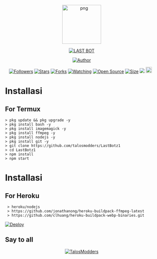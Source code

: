 <p align="center">
<img src="https://l.top4top.io/p_2287t2b8i0.png" alt="png" width="128" height="128"/>
</p>
<p align="center">
<a href="#"><img title="LAST BOT" src="https://img.shields.io/badge/LAST BOT-green?colorA=%23ff0000&colorB=%23017e40&style=for-the-badge"></a>
</p>
<p align="center">
<a href="https://github.com/talosmodders"><img title="Author" src="https://img.shields.io/badge/Author-TALOS-red.svg?style=for-the-badge&logo=github"></a>
</p>
<p align="center">
<a href="https://github.com/talosmodders/followers"><img title="Followers" src="https://img.shields.io/github/followers/talosmodders?color=red&style=flat-square"></a>
<a href="https://github.com/talosmodders/LastBotz1/stargazers/"><img title="Stars" src="https://img.shields.io/github/stars/talosmodders/LastBotz1?color=blue&style=flat-square"></a>
<a href="https://github.com/talosmodders/LastBotz1/network/members"><img title="Forks" src="https://img.shields.io/github/forks/talosmodders/LastBotz1?color=red&style=flat-square"></a>
<a href="https://github.com/talosmodders/LastBotz1/watchers"><img title="Watching" src="https://img.shields.io/github/watchers/talosmodders/LastBotz1?label=Watchers&color=blue&style=flat-square"></a>
<a href="https://github.com/talosmodders/LastBotz1"><img title="Open Source" src="https://badges.frapsoft.com/os/v2/open-source.svg?v=103"></a>
<a href="https://github.com/talosmodders/LastBotz1/"><img title="Size" src="https://img.shields.io/github/repo-size/talosmodders/LastBotz1?style=flat-square&color=green"></a>
<a href="https://hits.seeyoufarm.com"><img src="https://hits.seeyoufarm.com/api/count/incr/badge.svg?url=https%3A%2F%2Fgithub.com%2Ftalosmodders%2FLastBotz1&count_bg=%2379C83D&title_bg=%23555555&icon=probot.svg&icon_color=%2300FF6D&title=hits&edge_flat=false"/></a>
<a href="https://github.com/talosmodders/LastBotz1/graphs/commit-activity"><img height="20" src="https://img.shields.io/badge/Active%3F-Yes-green.svg"></a>&nbsp;&nbsp;
</p>

# Installasi
## For Termux
```
> pkg update && pkg upgrade -y
> pkg install bash -y
> pkg install imagemagick -y
> pkg install ffmpeg -y
> pkg install nodejs -y
> pkg install git -y
> git clone https://github.com/talosmodders/LastBotz1
> cd LastBotz1
> npm install
> npm start
```

# Installasi
## For Heroku

```
 > heroku/nodejs
 > https://github.com/jonathanong/heroku-buildpack-ffmpeg-latest
 > https://github.com/clhuang/heroku-buildpack-webp-binaries.git
```

[![Deploy](https://www.herokucdn.com/deploy/button.svg)](https://heroku.com/deploy?template=https://github.com/talosmodders/LastMd)

## Say to all
<p align="center">
    <a href="https://github.com/talosmodders">
        <img
            src="https://readme-typing-svg.herokuapp.com?size=15&width=350&lines=Thanks+For+Using+Last+Botz+<3"
            alt="TalosModders"
        />
    </a>
</p>
